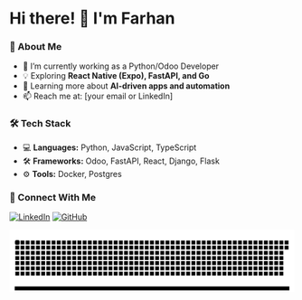 # Hi there! 👋 I'm Farhan

### 🚀 About Me
- 🔭 I’m currently working as a Python/Odoo Developer
- 💡 Exploring **React Native (Expo), FastAPI, and Go**
- 🌱 Learning more about **AI-driven apps and automation**
- 📫 Reach me at: [your email or LinkedIn]

### 🛠️ Tech Stack
- 💻 **Languages:** Python, JavaScript, TypeScript
- 🛠️ **Frameworks:** Odoo, FastAPI, React, Django, Flask
- ⚙️ **Tools:** Docker, Postgres

### 🔗 Connect With Me
[![LinkedIn](https://img.shields.io/badge/LinkedIn-0A66C2?style=for-the-badge&logo=linkedin&logoColor=white)](https://linkedin.com/in/mdfarhankc)
[![GitHub](https://img.shields.io/badge/GitHub-181717?style=for-the-badge&logo=github&logoColor=white)](https://github.com/mdfarhankc)

[![](https://github.com/mdfarhankc/mdfarhankc/blob/main/github-contribution-grid-snake.svg)](https://www.linkedin.com/in/mdfarhankc/)
